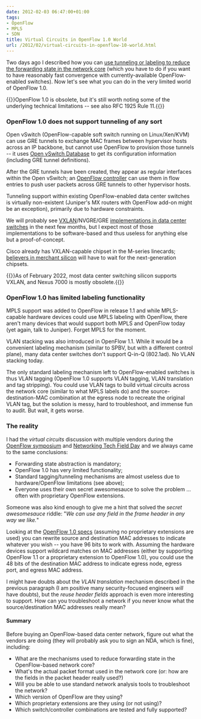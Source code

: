 ```yaml
---
date: 2012-02-03 06:47:00+01:00
tags:
- OpenFlow
- MPLS
- SDN
title: Virtual Circuits in OpenFlow 1.0 World
url: /2012/02/virtual-circuits-in-openflow-10-world.html
---
```

Two days ago I described how you can [use tunneling or labeling to reduce the forwarding state in the network core](https://blog.ipspace.net/2012/02/forwarding-state-abstraction-with.html) (which you have to do if you want to have reasonably fast convergence with currently-available OpenFlow-enabled switches). Now let's see what you can do in the very limited world of OpenFlow 1.0.

{{<note warn>}}OpenFlow 1.0 is obsolete, but it's still worth noting some of the underlying technical limitations -- see also RFC 1925 Rule 11.{{</note>}}
<!--more-->
### OpenFlow 1.0 does not support tunneling of any sort

Open vSwitch (OpenFlow-capable soft switch running on Linux/Xen/KVM) can use GRE tunnels to exchange MAC frames between hypervisor hosts across an IP backbone, but cannot use OpenFlow to provision those tunnels -- it uses [Open vSwitch Database](http://manpages.ubuntu.com/manpages/natty/man1/ovsdb-server.1.html) to get its configuration information (including GRE tunnel definitions).

After the GRE tunnels have been created, they appear as regular interfaces within the Open vSwitch; an [OpenFlow controller](https://blog.ipspace.net/2011/10/what-is-nicira-really-up-to.html) can use them in flow entries to push user packets across GRE tunnels to other hypervisor hosts.

Tunneling support within existing OpenFlow-enabled data center switches is virtually non-existent (Juniper's MX routers with OpenFlow add-on might be an exception), primarily due to hardware constraints.

We will probably see [VXLAN](https://blog.ipspace.net/2011/08/finally-mac-over-ip-based-vcloud.html)/NVGRE/GRE [implementations in data center switches](https://blog.ipspace.net/2011/10/vxlan-termination-on-physical-devices.html) in the next few months, but I expect most of those implementations to be software-based and thus useless for anything else but a proof-of-concept.

Cisco already has VXLAN-capable chipset in the M-series linecards; [believers in merchant silicon](http://etherealmind.com/merchant-silicon-vendor-software-rise-lost-opportunity/) will have to wait for the next-generation chipsets.

{{<note info>}}As of February 2022, most data center switching silicon supports VXLAN, and Nexus 7000 is mostly obsolete.{{</note>}}

### OpenFlow 1.0 has limited labeling functionality

MPLS support was added to OpenFlow in release 1.1 and while MPLS-capable hardware devices could use MPLS labeling with OpenFlow, there aren't many devices that would support both MPLS and OpenFlow today (yet again, talk to Juniper). Forget MPLS for the moment.

VLAN stacking was also introduced in OpenFlow 1.1. While it would be a convenient labeling mechanism (similar to SPBV, but with a different control plane), many data center switches don't support Q-in-Q (802.1ad). No VLAN stacking today.

The only standard labeling mechanism left to OpenFlow-enabled switches is thus VLAN tagging (OpenFlow 1.0 supports VLAN tagging, VLAN translation and tag stripping). You could use VLAN tags to build virtual circuits across the network core (similar to what MPLS labels do) and the source-destination-MAC combination at the egress node to recreate the original VLAN tag, but the solution is messy, hard to troubleshoot, and immense fun to audit. But wait, it gets worse.

### The reality

I had the *virtual circuits* discussion with multiple vendors during the [OpenFlow symposium](http://techfieldday.com/2011/openflow-symposium/) and [Networking Tech Field Day](http://techfieldday.com/2011/nfd2/) and we always came to the same conclusions:

-   Forwarding state abstraction is mandatory;
-   OpenFlow 1.0 has very limited functionality;
-   Standard tagging/tunneling mechanisms are almost useless due to hardware/OpenFlow limitations (see above);
-   Everyone uses their own secret awesomesauce to solve the problem \... often with proprietary OpenFlow extensions.

Someone was also kind enough to give me a hint that solved the *secret awesomesauce* riddle: "*We can use any field in the frame header in any way we like.*"

Looking at the [OpenFlow 1.0 specs](http://www.openflow.org/documents/openflow-spec-v1.0.0.pdf) (assuming no proprietary extensions are used) you can rewrite source and destination MAC addresses to indicate whatever you wish -- you have 96 bits to work with. Assuming the hardware devices support wildcard matches on MAC addresses (either by supporting OpenFlow 1.1 or a proprietary extension to OpenFlow 1.0), you could use the 48 bits of the destination MAC address to indicate egress node, egress port, and egress MAC address.

I might have doubts about the *VLAN translation* mechanism described in the previous paragraph (I am positive many security-focused engineers *will* have doubts), but the *reuse header fields* approach is even more interesting to support. How can you troubleshoot a network if you never know what the source/destination MAC addresses really mean?

#### Summary

Before buying an OpenFlow-based data center network, figure out what the vendors are doing (they will probably ask you to sign an NDA, which is fine), including:

-   What are the mechanisms used to reduce forwarding state in the OpenFlow-based network core?
-   What's the actual packet format used in the network core (or: how are the fields in the packet header really used?)
-   Will you be able to use standard network analysis tools to troubleshoot the network?
-   Which version of OpenFlow are they using?
-   Which proprietary extensions are they using (or not using)?
-   Which switch/controller combinations are tested and fully supported?
